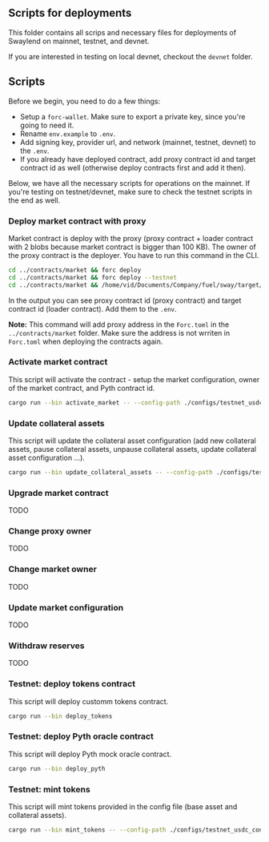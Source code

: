## Scripts for deployments

This folder contains all scrips and necessary files for deployments of Swaylend on mainnet, testnet, and devnet.

If you are interested in testing on local devnet, checkout the `devnet` folder.

## Scripts

Before we begin, you need to do a few things:

- Setup a `forc-wallet`. Make sure to export a private key, since you're going to need it.
- Rename `env.example` to `.env`.
- Add signing key, provider url, and network (mainnet, testnet, devnet) to the `.env`.
- If you already have deployed contract, add proxy contract id and target contract id as well (otherwise deploy contracts first and add it then).

Below, we have all the necessary scripts for operations on the mainnet. If you're testing on testnet/devnet, make sure to check the testnet scripts in the end as well.

### Deploy market contract with proxy

Market contract is deploy with the proxy (proxy contract + loader contract with 2 blobs because market contract is bigger than 100 KB). The owner of the proxy contract is the deployer. You have to run this command in the CLI.

```bash
cd ../contracts/market && forc deploy                                  && cd ../../scripts # mainnet
cd ../contracts/market && forc deploy --testnet                        && cd ../../scripts # testnet
cd ../contracts/market && /home/vid/Documents/Company/fuel/sway/target/debug/forc-deploy --node-url http://127.0.0.1:4000 && cd ../../scripts # devnet
```

In the output you can see proxy contract id (proxy contract) and target contract id (loader contract). Add them to the `.env`.

**Note:** This command will add proxy address in the `Forc.toml` in the `../contracts/market` folder. Make sure the address is not wrriten in ``Forc.toml`` when deploying the contracts again.

### Activate market contract

This script will activate the contract - setup the market configuration, owner of the market contract, and Pyth contract id.

```bash
cargo run --bin activate_market -- --config-path ./configs/testnet_usdc_config.json
```

### Update collateral assets

This script will update the collateral asset configuration (add new collateral assets, pause collateral assets, unpause collateral assets, update collateral asset configuration ...).

```bash
cargo run --bin update_collateral_assets -- --config-path ./configs/testnet_usdc_config.json
```

### Upgrade market contract

TODO

### Change proxy owner

TODO

### Change market owner

TODO

### Update market configuration

TODO

### Withdraw reserves

TODO

### Testnet: deploy tokens contract

This script will deploy customm tokens contract.

```bash
cargo run --bin deploy_tokens
```

### Testnet: deploy Pyth oracle contract

This script will deploy Pyth mock oracle contract.

```bash
cargo run --bin deploy_pyth
```

### Testnet: mint tokens

This script will mint tokens provided in the config file (base asset and collateral assets).

```bash
cargo run --bin mint_tokens -- --config-path ./configs/testnet_usdc_config.json --token-contract-id 0xa6447a4d4a1588a6a97f440af5ece9551fc16d41c3f6360a45affe24eaaf9c06 --recipient 0x2968d3dd71d8b517fdb57e837c419c58f7404744fb51c16e0e0a2dc18892b1f8 --amount 100000
```
